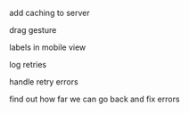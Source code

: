 add caching to server

drag gesture

labels in mobile view

log retries

handle retry errors

find out how far we can go back and fix errors
